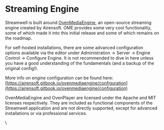 # Streaming Engine

Streamwell is built around [OvenMediaEngine](https://www.ovenmediaengine.com), an open-source streaming engine created by Airensoft. OME provides some very cool functionality, some of which made it into this initial release and some of which remains on the roadmap.

For self-hosted installations, there are some advanced configuration options available via the editor under Administration -> Server -> Engine Control -> Configure Engine. It is not recommended to dive in here unless you have a good understanding of the fundamentals (and a backup of the original config!).

More info on engine configuration can be found here: [https://airensoft.gitbook.io/ovenmediaengine/configuration](https://airensoft.gitbook.io/ovenmediaengine/configuration)

OvenMediaEngine and OvenPlayer are licensed under the Apache and MIT licenses respectively. They are included as functional components of the Streamwell application and are not directly supported, except for advanced installations or via professional services.

\
